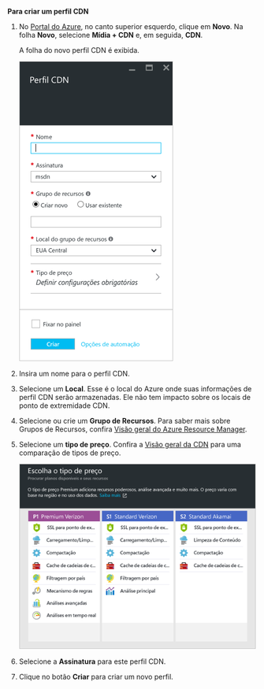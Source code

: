 **Para criar um perfil CDN**

1. No [Portal do Azure](https://portal.azure.com), no canto superior esquerdo, clique em **Novo**.  Na folha **Novo**, selecione **Mídia + CDN** e, em seguida, **CDN**.
   
    A folha do novo perfil CDN é exibida.
   
    ![Novo perfil CDN](./media/cdn-create-profile/new-cdn-profile-include.png)
2. Insira um nome para o perfil CDN.
3. Selecione um **Local**.  Esse é o local do Azure onde suas informações de perfil CDN serão armazenadas.  Ele não tem impacto sobre os locais de ponto de extremidade CDN.
4. Selecione ou crie um **Grupo de Recursos**.  Para saber mais sobre Grupos de Recursos, confira [Visão geral do Azure Resource Manager](../articles/azure-resource-manager/resource-group-overview.md#resource-groups).
5. Selecione um **tipo de preço**.  Confira a [Visão geral da CDN](../articles/cdn/cdn-overview.md#azure-cdn-features) para uma comparação de tipos de preço.
   
    ![Seleção de tipo de preço de CDN](./media/cdn-create-profile/cdn-choose-sku-include.png)
6. Selecione a **Assinatura** para este perfil CDN.
7. Clique no botão **Criar** para criar um novo perfil. 

